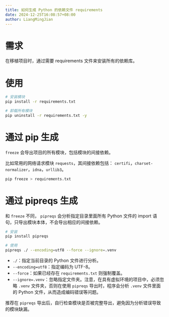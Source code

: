 ```yaml
---
title: 如何生成 Python 的依赖文件 requirements
date: 2024-12-25T16:08:57+08:00
author: LiangMingJian
---
```


# 需求

在移植项目时，通过需要 requirements 文件来安装所有的依赖库。

# 使用

```bash
# 安装模块
pip install -r requirements.txt

# 卸载所有模块
pip uninstall -r requirements.txt -y
```

# 通过 pip 生成

`freeze` 会导出项目的所有模块，包括模块的间接依赖。

比如常用的网络请求模块 `requests`，其间接依赖包括： `certifi`，`charset-normalizer`，`idna`，`urllib3`。

```bash
pip freeze > requirements.txt
```

# 通过 pipreqs 生成

和 `freeze` 不同， `pipreqs` 会分析指定目录里面所有 Python 文件的 import 语句，只导出模块本体，不会导出相应的间接依赖。

```bash
# 安装
pip install pipreqs

# 使用
pipreqs ./ --encoding=utf8 --force --ignore=.venv
```

- `./`：指定当前目录的 Python 文件进行分析。
- `--encoding=utf8`：指定编码为 UTF-8。
- `--force`：如果已经存在 `requirements.txt` 则强制覆盖。
- `--ignore=.venv`：忽略指定文件夹。注意，在具有虚拟环境的项目中，必须忽略 `.venv` 文件夹，否则在使用 `pipreqs` 导出时，程序会分析 `.venv` 文件里面的 Python 文件，从而造成编码错误等问题。

推荐在 `pipreqs` 导出后，自行检查模块是否被完整导出，避免因为分析错误导致的模块缺漏。

